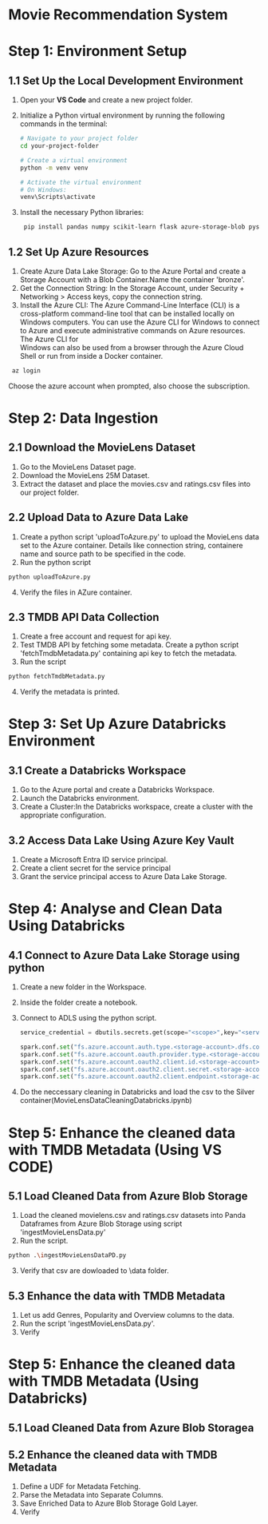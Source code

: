 # Movie Recommendation System

# Step 1: Environment Setup

## 1.1 Set Up the Local Development Environment
1. Open your **VS Code** and create a new project folder.
2. Initialize a Python virtual environment by running the following commands in the terminal:

   ```bash
   # Navigate to your project folder
   cd your-project-folder

   # Create a virtual environment
   python -m venv venv

   # Activate the virtual environment
   # On Windows:
   venv\Scripts\activate
   ```
   
3. Install the necessary Python libraries:

   ```bash
    pip install pandas numpy scikit-learn flask azure-storage-blob pyspark
   ```

## 1.2 Set Up Azure Resources
1. Create Azure Data Lake Storage:
   Go to the Azure Portal and create a Storage Account with a Blob Container.Name the container 'bronze'.
2. Get the Connection String:
   In the Storage Account, under Security + Networking > Access keys, copy the connection string.
3. Install the Azure CLI:
   The Azure Command-Line Interface (CLI) is a cross-platform command-line tool that can be installed locally on Windows computers. You can use the Azure CLI for Windows to connect to Azure and execute administrative commands on Azure resources. The Azure CLI for       
   Windows can also be used from a browser through the Azure Cloud Shell or run from inside a Docker container.
  
  ```bash
   az login
   ```

  Choose the azure account when prompted, also choose the subscription.
 
# Step 2: Data Ingestion

## 2.1 Download the MovieLens Dataset
1. Go to the MovieLens Dataset page.
2. Download the MovieLens 25M Dataset.
3. Extract the dataset and place the movies.csv and ratings.csv files into our project folder.

## 2.2 Upload Data to Azure Data Lake
1. Create a python script 'uploadToAzure.py' to upload the MovieLens data set to the Azure container. Details like connection string, containere name and source path to be specified in the code.
2. Run the python script
```bash
python uploadToAzure.py
```
4. Verify the files in AZure container.

## 2.3 TMDB API Data Collection
1. Create a free account and request for api key.
2. Test TMDB API by fetching some metadata. Create a python script 'fetchTmdbMetadata.py' containing api key to fetch the metadata.
3. Run the script
```bash
python fetchTmdbMetadata.py
```
4. Verify the metadata is printed.

# Step 3: Set Up Azure Databricks Environment

## 3.1 Create a Databricks Workspace
1. Go to the Azure portal and create a Databricks Workspace.
2. Launch the Databricks environment.
3. Create a Cluster:In the Databricks workspace, create a cluster with the appropriate configuration.
   
## 3.2  Access Data Lake Using Azure Key Vault
1. Create a Microsoft Entra ID service principal.
2. Create a client secret for the service principal
3. Grant the service principal access to Azure Data Lake Storage.

# Step 4: Analyse and Clean Data Using Databricks

## 4.1 Connect to Azure Data Lake Storage using python
1. Create a new folder in the Workspace.
2. Inside the folder create a notebook.
3. Connect to ADLS using the python script. 
    
    ```python
    service_credential = dbutils.secrets.get(scope="<scope>",key="<service-credential-key>")

    spark.conf.set("fs.azure.account.auth.type.<storage-account>.dfs.core.windows.net", "OAuth")
    spark.conf.set("fs.azure.account.oauth.provider.type.<storage-account>.dfs.core.windows.net", "org.apache.hadoop.fs.azurebfs.oauth2.ClientCredsTokenProvider")
    spark.conf.set("fs.azure.account.oauth2.client.id.<storage-account>.dfs.core.windows.net", "<application-id>")
    spark.conf.set("fs.azure.account.oauth2.client.secret.<storage-account>.dfs.core.windows.net", service_credential)
    spark.conf.set("fs.azure.account.oauth2.client.endpoint.<storage-account>.dfs.core.windows.net", "https://login.microsoftonline.com/<directory-id>/oauth2/token")
    ```
4. Do the neccessary cleaning in Databricks and load the csv to the Silver container(MovieLensDataCleaningDatabricks.ipynb)
     
# Step 5: Enhance the cleaned data with TMDB Metadata (Using VS CODE)
## 5.1 Load Cleaned Data from Azure Blob Storage
1. Load the cleaned movielens.csv and ratings.csv datasets into Panda Dataframes from Azure Blob Storage using script 'ingestMovieLensData.py'
2. Run the script.
   
```bash
python .\ingestMovieLensDataPD.py
```
3. Verify that csv are dowloaded to \data folder.

## 5.3 Enhance the data with TMDB Metadata
1. Let us add Genres, Popularity and Overview columns to the data.
2. Run the script 'ingestMovieLensData.py'.
3. Verify 

# Step 5: Enhance the cleaned data with TMDB Metadata (Using Databricks)

## 5.1 Load Cleaned Data from Azure Blob Storagea
## 5.2 Enhance the cleaned data with TMDB Metadata
1. Define a UDF for Metadata Fetching.
2. Parse the Metadata into Separate Columns.
3. Save Enriched Data to Azure Blob Storage Gold Layer.
4. Verify
